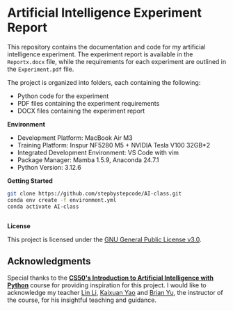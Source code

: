 # Artificial Intelligence Experiment Report

This repository contains the documentation and code for my artificial intelligence experiment.
The experiment report is available in the `Reportx.docx` file, while the requirements for each experiment are outlined in the `Experiment.pdf` file.

The project is organized into folders, each containing the following:

* Python code for the experiment
* PDF files containing the experiment requirements
* DOCX files containing the experiment report

**Environment**

* Development Platform: MacBook Air M3
* Training Platform: Inspur NF5280 M5 + NVIDIA Tesla V100 32GB*2
* Integrated Development Environment: VS Code with vim
* Package Manager: Mamba 1.5.9, Anaconda 24.7.1
* Python Version: 3.12.6

**Getting Started**

```bash
git clone https://github.com/stepbystepcode/AI-class.git
conda env create -f environment.yml
conda activate AI-class
```

```
```

**License**

This project is licensed under the [GNU General Public License v3.0](LICENSE).

## Acknowledgments

Special thanks to the [**CS50's Introduction to Artificial Intelligence with Python**](https://cs50.harvard.edu/ai/2024/) course for providing inspiration for this project. I would like to acknowledge my teacher [Lin Li](https://cs.sxu.edu.cn/faculty/lecturer/4526/index.htm), [Kaixuan Yao](https://cs.sxu.edu.cn/faculty/lecturer/5337/index.htm) and [Brian Yu](https://brianyu.me/), the instructor of the course, for his insightful teaching and guidance.
